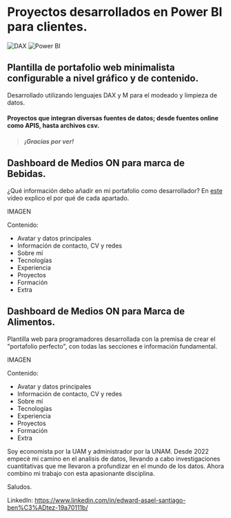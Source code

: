 # Proyectos desarrollados en Power BI para clientes.
![DAX](https://img.shields.io/badge/DAX-blue?style=for-the-badge&logo=python&logoColor=white)
![Power BI](https://img.shields.io/badge/Power%20BI-orange?style=for-the-badge&logo=powerbi&logoColor=white)


## Plantilla de portafolio web minimalista configurable a nivel gráfico y de contenido.

Desarrollado utilizando lenguajes DAX y M para el modeado y limpieza de datos.

#### Proyectos que integran diversas fuentes de datos; desde fuentes online como APIS, hasta archivos csv. 
> ##### ¡Gracias por ver!

## Dashboard de Medios ON para marca de Bebidas.

¿Qué información debo añadir en mi portafolio como desarrollador? En [este](https://youtu.be/zFbTXe1yFGA) vídeo explico el por qué de cada apartado.

IMAGEN

Contenido:
* Avatar y datos principales
* Información de contacto, CV y redes
* Sobre mí
* Tecnologías
* Experiencia
* Proyectos
* Formación
* Extra


## Dashboard de Medios ON para Marca de Alimentos.

Plantilla web para programadores desarrollada con la premisa de crear el "portafolio perfecto", con todas las secciones e información fundamental.

IMAGEN

Contenido:
* Avatar y datos principales
* Información de contacto, CV y redes
* Sobre mí
* Tecnologías
* Experiencia
* Proyectos
* Formación
* Extra

Soy economista por la UAM y administrador por la UNAM. Desde 2022 empecè mi camino en el analisis de datos, llevando a cabo investigaciones cuantitativas que me llevaron a profundizar en el mundo de los datos. Ahora combino mi trabajo con esta apasionante disciplina.

Saludos.

LinkedIn: https://www.linkedin.com/in/edward-asael-santiago-ben%C3%ADtez-19a70111b/
